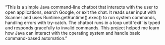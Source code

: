 “This is a simple Java command-line chatbot that interacts with the user to open applications, search Google, or exit the chat. It reads user input with Scanner and uses Runtime.getRuntime().exec() to run system commands, handling errors with try-catch. The chatbot runs in a loop until ‘exit’ is typed and responds gracefully to invalid commands. This project helped me learn how Java can interact with the operating system and handle basic command-based automation.”
